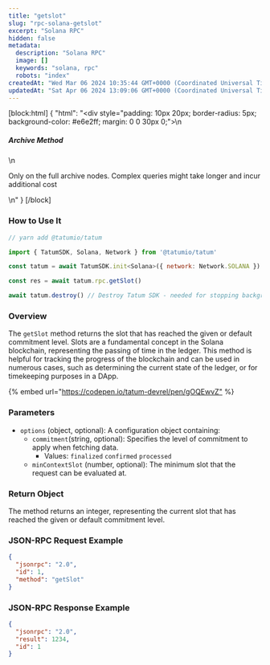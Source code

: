 ```yaml
---
title: "getslot"
slug: "rpc-solana-getslot"
excerpt: "Solana RPC"
hidden: false
metadata: 
  description: "Solana RPC"
  image: []
  keywords: "solana, rpc"
  robots: "index"
createdAt: "Wed Mar 06 2024 10:35:44 GMT+0000 (Coordinated Universal Time)"
updatedAt: "Sat Apr 06 2024 13:09:06 GMT+0000 (Coordinated Universal Time)"
---
```

[block:html]
{
  "html": "<div style=\"padding: 10px 20px; border-radius: 5px; background-color: #e6e2ff; margin: 0 0 30px 0;\">\n  <h5>Archive Method</h5>\n  <p>Only on the full archive nodes. Complex queries might take longer and incur additional cost</p>\n</div>"
}
[/block]


### How to Use It



```javascript
// yarn add @tatumio/tatum

import { TatumSDK, Solana, Network } from '@tatumio/tatum'

const tatum = await TatumSDK.init<Solana>({ network: Network.SOLANA })

const res = await tatum.rpc.getSlot()

await tatum.destroy() // Destroy Tatum SDK - needed for stopping background jobs
```



### Overview

The `getSlot` method returns the slot that has reached the given or default commitment level. Slots are a fundamental concept in the Solana blockchain, representing the passing of time in the ledger. This method is helpful for tracking the progress of the blockchain and can be used in numerous cases, such as determining the current state of the ledger, or for timekeeping purposes in a DApp.

{% embed url="<https://codepen.io/tatum-devrel/pen/gOQEwvZ"> %}

### Parameters

- `options` (object, optional): A configuration object containing:
  - `commitment`(string, optional): Specifies the level of commitment to apply when fetching data.
    - Values: `finalized` `confirmed` `processed`
  - `minContextSlot` (number, optional): The minimum slot that the request can be evaluated at.

### Return Object

The method returns an integer, representing the current slot that has reached the given or default commitment level.

### JSON-RPC Request Example

```json
{
  "jsonrpc": "2.0",
  "id": 1,
  "method": "getSlot"
}
```

### JSON-RPC Response Example

```json
{
  "jsonrpc": "2.0",
  "result": 1234,
  "id": 1
}
```
